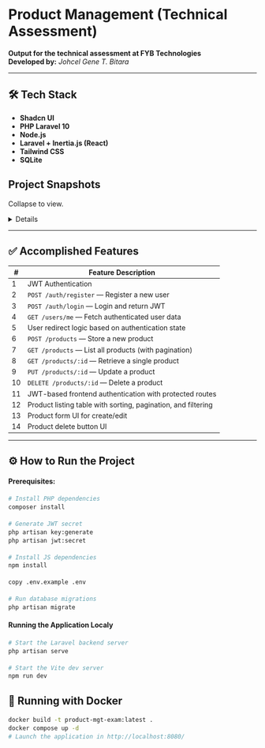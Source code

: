 # Product Management (Technical Assessment)

**Output for the technical assessment at FYB Technologies**  
**Developed by:** _Johcel Gene T. Bitara_

---

## 🛠 Tech Stack

- **Shadcn UI**
- **PHP Laravel 10**
- **Node.js**
- **Laravel + Inertia.js (React)**
- **Tailwind CSS**
- **SQLite**

## Project Snapshots

Collapse to view.

<details>

![image](public/snapshots/Frame%204.png)
![image](public/snapshots/Frame%205.png)
![image](public/snapshots/Frame%206.png)
![image](public/snapshots/Frame%207.png)
![image](public/snapshots/Frame%208.png)
![image](public/snapshots/Frame%209.png)

</details>

---

## ✅ Accomplished Features

| #   | Feature Description                                           |
| --- | ------------------------------------------------------------- |
| 1   | JWT Authentication                                            |
| 2   | `POST /auth/register` — Register a new user                   |
| 3   | `POST /auth/login` — Login and return JWT                     |
| 4   | `GET /users/me` — Fetch authenticated user data               |
| 5   | User redirect logic based on authentication state             |
| 6   | `POST /products` — Store a new product                        |
| 7   | `GET /products` — List all products (with pagination)         |
| 8   | `GET /products/:id` — Retrieve a single product               |
| 9   | `PUT /products/:id` — Update a product                        |
| 10  | `DELETE /products/:id` — Delete a product                     |
| 11  | JWT-based frontend authentication with protected routes       |
| 12  | Product listing table with sorting, pagination, and filtering |
| 13  | Product form UI for create/edit                               |
| 14  | Product delete button UI                                      |

---

## ⚙️ How to Run the Project

#### Prerequisites:

```bash
# Install PHP dependencies
composer install

# Generate JWT secret
php artisan key:generate
php artisan jwt:secret

# Install JS dependencies
npm install

copy .env.example .env

# Run database migrations
php artisan migrate
```

#### Running the Application Localy

```bash
# Start the Laravel backend server
php artisan serve

# Start the Vite dev server
npm run dev
```

## 🐋 Running with Docker

```bash
docker build -t product-mgt-exam:latest .
docker compose up -d
# Launch the application in http://localhost:8080/
```
